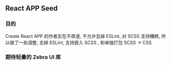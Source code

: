 ## React APP Seed

### 目的
Create React APP 的作者实在不厚道, 不允许去掉 ESLint, 对 SCSS 支持糟糕, 所以做了一些调整, 去掉 ESLint, 支持嵌入 SCSS , 和单独打包 SCSS -> CSS

### 期待轻量的 Zebra UI 库

